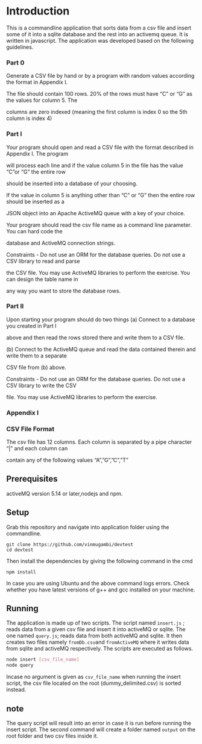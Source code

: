 # Introduction
This is a commandline application that sorts data from a csv file and insert some of it into a sqlite database and the rest into an activemq queue. It is written in javascript. The application was developed based on the following guidelines.
### Part 0

Generate a CSV file by hand or by a program with random values according the format in Appendix I.

The file should contain 100 rows. 20% of the rows must have “C” or “G” as the values for column 5. The

columns are zero indexed (meaning the first column is index 0 so the 5th column is index 4)

### Part I

Your program should open and read a CSV file with the format described in Appendix I. The program

will process each line and if the value column 5 in the file has the value “C”or “G” the entire row

should be inserted into a database of your choosing.

If the value in column 5 is anything other than “C” or “G” then the entire row should be inserted as a

JSON object into an Apache ActiveMQ queue with a key of your choice.

Your program should read the csv file name as a command line parameter. You can hard code the

database and ActiveMQ connection strings.

Constraints - Do not use an ORM for the database queries. Do not use a CSV library to read and parse

the CSV file. You may use ActiveMQ libraries to perform the exercise. You can design the table name in

any way you want to store the database rows.

### Part II

Upon starting your program should do two things (a) Connect to a database you created in Part I

above and then read the rows stored there and write them to a CSV file.

(b) Connect to the ActiveMQ queue and read the data contained therein and write them to a separate

CSV file from (b) above.

Constraints - Do not use an ORM for the database queries. Do not use a CSV library to write the CSV

file. You may use ActiveMQ libraries to perform the exercise.

### Appendix I

### CSV File Format

The csv file has 12 columns. Each column is separated by a pipe character “|” and each column can

contain any of the following values “A”,”G”,”C”,”T”
## Prerequisites

activeMQ version 5.14 or later,nodejs and npm.

## Setup 

Grab this repository and navigate into application folder using the commandline.

```cmd/bash
git clone https://github.com/vinmugambi/devtest
cd devtest
```

Then install the dependencies by giving the following command in the cmd

```cmd/bash
npm install
```

In case you are using Ubuntu and the above command logs errors. Check whether you have latest versions of g++ and gcc installed on your machine.

## Running 
The application is made up of two scripts. The script named `insert.js` ; reads data from a given csv file and insert it into activeMQ or sqlite. The one named `query.js`; reads data from both activeMQ and sqlite. It then creates two files namely `fromDb.csv`and `fromActiveMQ` where it writes data from sqlite and activeMQ respectively.
The scripts are executed as follows.


```bash
node insert [csv_file_name]
node query 
```

Incase no argument is given as `csv_file_name` when running the insert script, the csv file located on the root (dummy_delimited.csv) is sorted instead.

## note
The query script will result into an error in case it is run before running the insert script. The second command will create a folder named `output` on the root folder and two csv files inside it.

